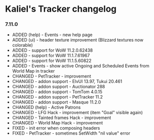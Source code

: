 # Kaliel's Tracker changelog
### 7.11.0
- ADDED (help) - Events - new help page
- ADDED (ui) - header texture improvement (Blizzard textures now colorable)
- ADDED - support for WoW 11.2.0.62438
- ADDED - support for WoW 11.1.7.61967
- ADDED - support for WoW 11.1.5.60822
- ADDED - Events - show active Ongoing and Scheduled Events from World Map in tracker
- CHANGED - PetTracker - improvement
- CHANGED - addon support - ElvUI 13.97, Tukui 20.461
- CHANGED - addon support - Auctionator 288
- CHANGED - addon support - TomTom 4.0.15
- CHANGED - addon support - PetTracker 11.2
- CHANGED - addon support - Masque 11.2.0
- CHANGED (help) - Active Patrons
- CHANGED - LFG Hack - improvement (item &quot;Goal&quot; visible again)
- CHANGED - Tainted frames Hack - improvement
- CHANGED - World Map Hack - improvement
- FIXED - init error when composing headers
- FIXED - PetTracker - sometimes SetWidth &quot;nil value&quot; error
